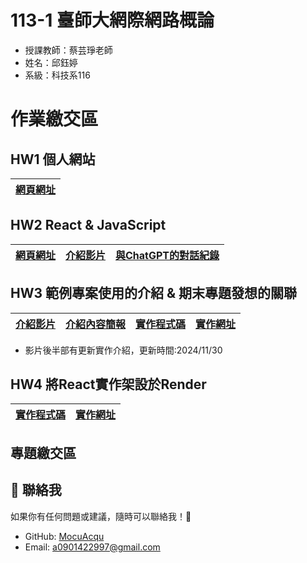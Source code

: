 
# 113-1 臺師大網際網路概論
 - 授課教師：蔡芸琤老師
 - 姓名：邱鈺婷
 - 系級：科技系116

# 作業繳交區
## HW1 個人網站
| [網頁網址](https://mocuacqu.github.io/personalWeb1/) |
|-----------------------------------------------------|

## HW2 React & JavaScript
| [網頁網址](https://mocuacqu.github.io/PL_work2_javascropt/) | [介紹影片](https://youtu.be/MRWdD7LSm78) | [與ChatGPT的對話紀錄](https://chatgpt.com/share/670a655a-97dc-800b-a431-9cda21e33264) |
|----|----|---|
## HW3 範例專案使用的介紹 & 期末專題發想的關聯
| [介紹影片]([https://youtu.be/mTNopfexsu8](https://youtu.be/oguZPAjE9n0)) | [介紹內容簡報](https://drive.google.com/file/d/1moSR0AT6iwnBppsBaIX1PIqiOayFGnGT/view?usp=sharing) | [實作程式碼](https://github.com/MocuAcqu/PL_HW3_Lottery) | [實作網址](https://plhw3lottery.onrender.com/) |
|--|--|--|--|

* 影片後半部有更新實作介紹，更新時間:2024/11/30

## HW4 將React實作架設於Render
| [實作程式碼](https://github.com/MocuAcqu/PL_HW3_Lottery) | [實作網址](https://plhw3lottery.onrender.com/) |
|--|--|

## 專題繳交區


## 🤝 聯絡我
如果你有任何問題或建議，隨時可以聯絡我！💬

- GitHub: [MocuAcqu](https://github.com/MocuAcqu)
- Email: [a0901422997@gmail.com](mailto:a0901422997@gmail.com) 
